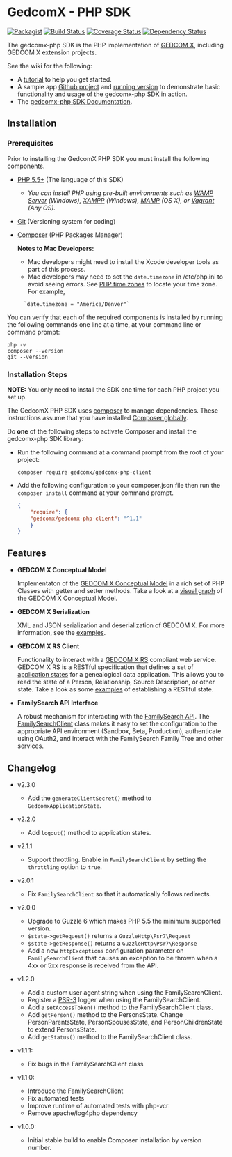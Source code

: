 # GedcomX - PHP SDK  

[![Packagist](https://img.shields.io/packagist/v/gedcomx/gedcomx-php-client.svg)](https://packagist.org/packages/gedcomx/gedcomx-php-client)
[![Build Status](https://travis-ci.org/FamilySearch/gedcomx-php-client.svg?branch=master)](https://travis-ci.org/FamilySearch/gedcomx-php-client)
[![Coverage Status](https://coveralls.io/repos/FamilySearch/gedcomx-php-client/badge.svg?branch=master&service=github)](https://coveralls.io/github/FamilySearch/gedcomx-php-client?branch=master)
[![Dependency Status](https://www.versioneye.com/user/projects/57ea983379806f0039835882/badge.svg?style=flat)](https://www.versioneye.com/user/projects/57ea983379806f0039835882)

The gedcomx-php SDK is the PHP implementation of [GEDCOM X](http://www.gedcomx.org), including GEDCOM X extension projects. 

See the wiki for the following:
* A [tutorial](https://github.com/FamilySearch/gedcomx-php/wiki) to help you get started.
* A sample app [Github project](https://github.com/FamilySearch/gedcomx-php-sample-app) and [running version](http://gedcomx-php-sample-app.herokuapp.com) to demonstrate basic functionality and usage of the gedcomx-php SDK in action. 
* The [gedcomx-php SDK Documentation](http://familysearch.github.io/gedcomx-php/index.html).

## Installation

### Prerequisites

Prior to installing the GedcomX PHP SDK you must install the following components.

* [PHP 5.5+](http://php.net/manual/en/install.php) (The language of this SDK)
  * *You can install PHP using pre-built environments such as [WAMP Server](http://www.wampserver.com/) (Windows), [XAMPP](https://www.apachefriends.org/) (Windows), [MAMP](https://www.mamp.info/en/) (OS X), or [Vagrant](http://vagrantup.com/) (Any OS).*

* [Git](http://git-scm.com/downloads) (Versioning system for coding)
* [Composer](https://getcomposer.org/doc/00-intro.md) (PHP Packages Manager)

    **Notes to Mac Developers:** 
  * Mac developers might need to install the Xcode developer tools as part of this process. 
  * Mac developers may need to set the `date.timezone` in /etc/php.ini to avoid seeing errors. See [PHP time zones](http://php.net/manual/en/timezones.php) to locate your time zone. For example, 
  ```
    `date.timezone = "America/Denver"` 
  ```

You can verify that each of the required components is installed by running the following commands one line at a time, at your command line or command prompt:
```
php -v
composer --version
git --version
```

### Installation Steps

**NOTE:** You only need to install the SDK one time for each PHP project you set up. 

The GedcomX PHP SDK uses [composer](https://getcomposer.org) to manage dependencies. These instructions assume that you have installed [Composer globally](https://getcomposer.org/doc/00-intro.md#globally).

Do **one** of the following steps to activate Composer and install the gedcomx-php SDK library:

* Run the following command at a command prompt from the root of your project:

    ```
    composer require gedcomx/gedcomx-php-client
    ```

* Add the following configuration to your composer.json file then run the `composer install` command at your command prompt.

    ```json
    {
        "require": {
        "gedcomx/gedcomx-php-client": "^1.1"
        }
    }
    ```

## Features
* **GEDCOM X Conceptual Model**

  Implementaton of the [GEDCOM X Conceptual Model](https://github.com/FamilySearch/gedcomx/blob/master/specifications/conceptual-model-specification.md) in a rich set of PHP Classes with getter and setter methods. Take a look at a [visual graph](https://github.com/FamilySearch/gedcomx/blob/master/specifications/support/conceptual-model-graph.pdf) of the GEDCOM X Conceptual Model.

* **GEDCOM X Serialization**

  XML and JSON serialization and deserialization of GEDCOM X. For more information, see the [examples](https://github.com/FamilySearch/gedcomx-php-client/wiki/GEDCOM-X-Serialization). 

* **GEDCOM X RS Client**
  
  Functionality to interact with a [GEDCOM X RS](https://github.com/FamilySearch/gedcomx-rs/blob/master/specifications/rs-specification.md) compliant web service. GEDCOM X RS is a RESTful specification that defines a set of [application states](https://github.com/FamilySearch/gedcomx-rs/blob/master/specifications/rs-specification.md#4-application-states) for a genealogical data application. This allows you to read the state of a Person, Relationship, Source Description, or other state. Take a look as some [examples](https://github.com/FamilySearch/gedcomx-php-client/wiki/Accessing-a-GEDCOM-X-RS-API) of establishing a RESTful state.

* **FamilySearch API Interface**
  
  A robust mechanism for interacting with the [FamilySearch API](https://familysearch.org/developers/docs/api/resources). The [FamilySearchClient](http://familysearch.github.io/gedcomx-php-client/class-Gedcomx.Extensions.FamilySearch.Rs.Client.FamilySearchClient.html) class makes it easy to set the configuration to the appropriate API environment (Sandbox, Beta, Production), authenticate using OAuth2, and interact with the FamilySearch Family Tree and other services.


## Changelog

* v2.3.0
  * Add the `generateClientSecret()` method to `GedcomxApplicationState`.

* v2.2.0
  * Add `logout()` method to application states.

* v2.1.1
  * Support throttling. Enable in `FamilySearchClient` by setting the `throttling` option to `true`.

* v2.0.1
  * Fix `FamilySearchClient` so that it automatically follows redirects.

* v2.0.0
  * Upgrade to Guzzle 6 which makes PHP 5.5 the minimum supported version.
  * `$state->getRequest()` returns a `GuzzleHttp\Psr7\Request`
  * `$state->getResponse()` returns a `GuzzleHttp\Psr7\Response`
  * Add a new `httpExceptions` configuration parameter on `FamilySearchClient` that causes an exception to be thrown when a 4xx or 5xx response is received from the API.

* v1.2.0
  * Add a custom user agent string when using the FamilySearchClient.
  * Register a [PSR-3](http://www.php-fig.org/psr/psr-3/) logger when using the FamilySearchClient.
  * Add a `setAccessToken()` method to the FamilySearchClient class.
  * Add `getPerson()` method to the PersonsState. Change PersonParentsState, PersonSpousesState, and PersonChildrenState to extend PersonsState.
  * Add `getStatus()` method to the FamilySearchClient class.

* v1.1.1: 
  * Fix bugs in the FamilySearchClient class

* v1.1.0: 
  * Introduce the FamilySearchClient
  * Fix automated tests
  * Improve runtime of automated tests with php-vcr
  * Remove apache/log4php dependency

* v1.0.0:
  * Initial stable build to enable Composer installation by version number.
